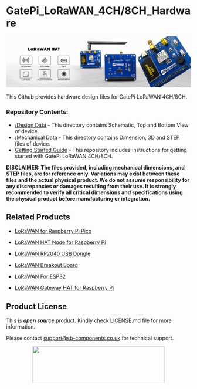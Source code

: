 # GatePi_LoRaWAN_4CH/8CH_Hardware

<img src="https://github.com/sbcshop/LoRaWAN_HAT_Node_Software/blob/main/images/feature_banner.png"  width= "" height= "">

This Github provides hardware design files for GatePi LoRaWAN 4CH/8CH.

### Repository Contents:
  - [/Design Data](https://github.com/sbcshop/LoRaWAN_HAT_Node_Hardware/tree/main/Design%20Data) - This directory contains Schematic, Top and Bottom View of device.
  - [/Mechanical Data](https://github.com/sbcshop/LoRaWAN_HAT_Node_Hardware/tree/main/Mechanical%20Data) - This directory contains Dimension, 3D and STEP files of device.
  - [Getting Started Guide](https://github.com/sbcshop/GatePi_LoRaWAN_Software) - This repository includes instructions for getting started with GatePi LoRaWAN 4CH/8CH.
    
**DISCLAIMER: The files provided, including mechanical dimensions, and STEP files, are for reference only. Variations may exist between these files and the actual physical product. We do not assume responsibility for any discrepancies or damages resulting from their use. It is strongly recommended to verify all critical dimensions and specifications using the physical product before manufacturing or integration.**

## Related Products  

  * [LoRaWAN for Raspberry Pi Pico](https://shop.sb-components.co.uk/products/lorawan-for-raspberry-pi-pico)
    
  * [LoRaWAN HAT Node for Raspberry Pi](https://shop.sb-components.co.uk/products/lorawan-hat-for-raspberry-pi)

  * [LoRaWAN RP2040 USB Dongle](https://shop.sb-components.co.uk/products/lorawan-rp2040-usb-dongle)
  
  * [LoRaWAN Breakout Board](https://shop.sb-components.co.uk/products/lorawan-breakout)

  * [LoRaWAN For ESP32](https://shop.sb-components.co.uk/products/lorawan-for-esp32)
  
  * [LoRaWAN Gateway HAT for Raspberry Pi](https://shop.sb-components.co.uk/products/lorawan-gateway-hat)
   

## Product License

This is ***open source*** product. Kindly check LICENSE.md file for more information.

Please contact support@sb-components.co.uk for technical support.
<p align="center">
  <img width="360" height="100" src="https://cdn.shopify.com/s/files/1/1217/2104/files/Logo_sb_component_3.png?v=1666086771&width=300">
</p>

